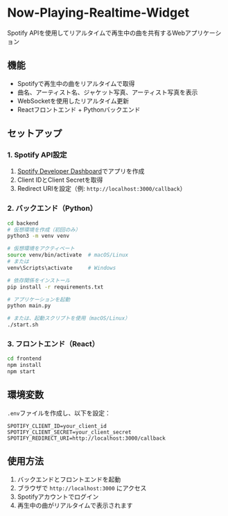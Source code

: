 # Now-Playing-Realtime-Widget

Spotify APIを使用してリアルタイムで再生中の曲を共有するWebアプリケーション

## 機能
- Spotifyで再生中の曲をリアルタイムで取得
- 曲名、アーティスト名、ジャケット写真、アーティスト写真を表示
- WebSocketを使用したリアルタイム更新
- Reactフロントエンド + Pythonバックエンド

## セットアップ

### 1. Spotify API設定
1. [Spotify Developer Dashboard](https://developer.spotify.com/dashboard)でアプリを作成
2. Client IDとClient Secretを取得
3. Redirect URIを設定（例: `http://localhost:3000/callback`）

### 2. バックエンド（Python）
```bash
cd backend
# 仮想環境を作成（初回のみ）
python3 -m venv venv

# 仮想環境をアクティベート
source venv/bin/activate  # macOS/Linux
# または
venv\Scripts\activate     # Windows

# 依存関係をインストール
pip install -r requirements.txt

# アプリケーションを起動
python main.py

# または、起動スクリプトを使用（macOS/Linux）
./start.sh
```

### 3. フロントエンド（React）
```bash
cd frontend
npm install
npm start
```

## 環境変数
`.env`ファイルを作成し、以下を設定：
```
SPOTIFY_CLIENT_ID=your_client_id
SPOTIFY_CLIENT_SECRET=your_client_secret
SPOTIFY_REDIRECT_URI=http://localhost:3000/callback
```

## 使用方法
1. バックエンドとフロントエンドを起動
2. ブラウザで `http://localhost:3000` にアクセス
3. Spotifyアカウントでログイン
4. 再生中の曲がリアルタイムで表示されます
